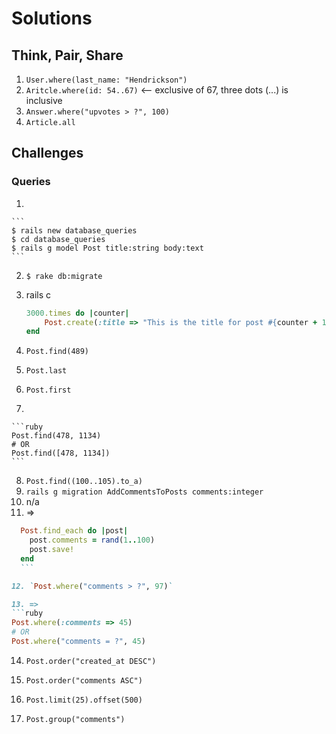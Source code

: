# Solutions

## Think, Pair, Share

1. `User.where(last_name: "Hendrickson")`
2. `Aritcle.where(id: 54..67)` <-- exclusive of 67, three dots (...) is inclusive
3. `Answer.where("upvotes > ?", 100)`
4. `Article.all`

## Challenges
### Queries
1.

    ```
    $ rails new database_queries
    $ cd database_queries
    $ rails g model Post title:string body:text
    ```
2. `$ rake db:migrate`
3. rails c

    ```ruby
    3000.times do |counter|
        Post.create(:title => "This is the title for post #{counter + 1}", :body => "This is the body for post #{counter + 1}")
    end
    ```
4. `Post.find(489)`
5. `Post.last`
6. `Post.first`
7. 

    ```ruby
    Post.find(478, 1134)
    # OR
    Post.find([478, 1134])
    ```
8. `Post.find((100..105).to_a)`
9. `rails g migration AddCommentsToPosts comments:integer`
10. n/a
11. =>
  ```ruby
    Post.find_each do |post|
      post.comments = rand(1..100)
      post.save!
    end
    ```

12. `Post.where("comments > ?", 97)`

13. =>
  ```ruby
  Post.where(:comments => 45)
  # OR
  Post.where("comments = ?", 45)
  ```

14. `Post.order("created_at DESC")`

15. `Post.order("comments ASC")`

16. `Post.limit(25).offset(500)`

17. `Post.group("comments")`
